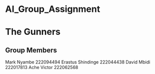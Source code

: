 # AI_Group_Assignment

# The Gunners

## Group Members

Mark Nyambe 222094494
Erastus Shindinge 222044438
David Mbidi 222017813
Ache Victor 222062568